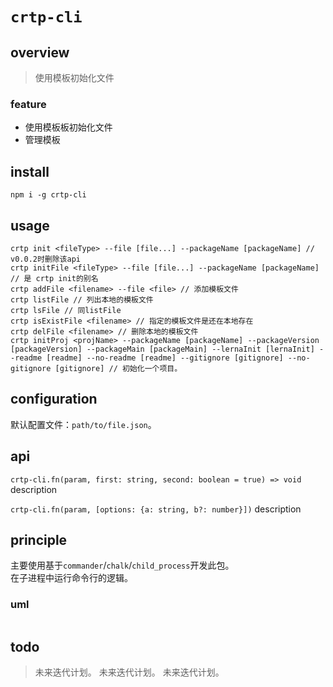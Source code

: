 # `crtp-cli`

## overview

> 使用模板初始化文件

### feature

- 使用模板板初始化文件
- 管理模板

## install

`npm i -g crtp-cli`

## usage

<!-- 同`./demo.md` -->

```
crtp init <fileType> --file [file...] --packageName [packageName] // v0.0.2时删除该api
crtp initFile <fileType> --file [file...] --packageName [packageName] // 是 crtp init的别名
crtp addFile <filename> --file <file> // 添加模板文件
crtp listFile // 列出本地的模板文件
crtp lsFile // 同listFile
crtp isExistFile <filename> // 指定的模板文件是还在本地存在
crtp delFile <filename> // 删除本地的模板文件
crtp initProj <projName> --packageName [packageName] --packageVersion [packageVersion] --packageMain [packageMain] --lernaInit [lernaInit] --readme [readme] --no-readme [readme] --gitignore [gitignore] --no-gitignore [gitignore] // 初始化一个项目。
```

## configuration

默认配置文件：`path/to/file.json`。

## api

`crtp-cli.fn(param, first: string, second: boolean = true) => void`
description

`crtp-cli.fn(param, [options: {a: string, b?: number}])`
description

## principle

主要使用基于`commander`/`chalk`/`child_process`开发此包。  
在子进程中运行命令行的逻辑。

### uml

```

```

## todo

> 未来迭代计划。
> 未来迭代计划。
> 未来迭代计划。

